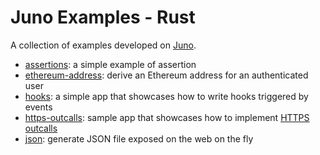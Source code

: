 # Juno Examples - Rust

A collection of examples developed on [Juno](https://juno.build).

- [assertions](./assertions): a simple example of assertion
- [ethereum-address](./ethereum-address): derive an Ethereum address for an authenticated user
- [hooks](./hooks): a simple app that showcases how to write hooks triggered by events
- [https-outcalls](./https-outcalls): sample app that showcases how to implement [HTTPS outcalls](https://internetcomputer.org/https-outcalls)
- [json](./json): generate JSON file exposed on the web on the fly 
